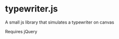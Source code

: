 typewriter.js
=============

A small js library that simulates a typewriter on canvas

Requires jQuery